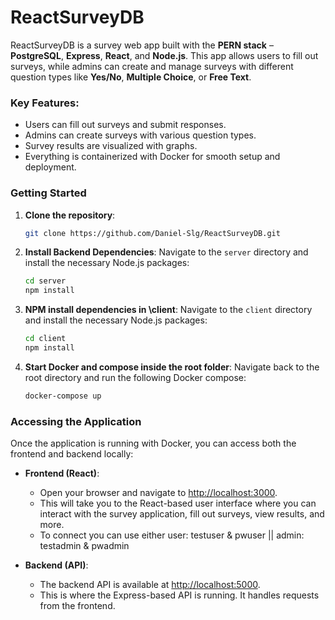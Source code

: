 # ReactSurveyDB

ReactSurveyDB is a survey web app built with the **PERN stack** – **PostgreSQL**, **Express**, **React**, and **Node.js**. This app allows users to fill out surveys, while admins can create and manage surveys with different question types like **Yes/No**, **Multiple Choice**, or **Free Text**. 

### Key Features:
- Users can fill out surveys and submit responses.
- Admins can create surveys with various question types.
- Survey results are visualized with graphs.
- Everything is containerized with Docker for smooth setup and deployment.

### Getting Started

1. **Clone the repository**:

   ```bash
   git clone https://github.com/Daniel-Slg/ReactSurveyDB.git

2. **Install Backend Dependencies**:
   Navigate to the `server` directory and install the necessary Node.js packages:
   ```bash
   cd server
   npm install
3. **NPM install dependencies in \client**:
   Navigate to the `client` directory and install the necessary Node.js packages:
   ```bash
   cd client
   npm install
5. **Start Docker and compose inside the root folder**:
   Navigate back to the root directory and run the following Docker compose:
    ```bash
   docker-compose up

### Accessing the Application

Once the application is running with Docker, you can access both the frontend and backend locally:

- **Frontend (React)**:
   - Open your browser and navigate to [http://localhost:3000](http://localhost:3000).
   - This will take you to the React-based user interface where you can interact with the survey application, fill out surveys, view results, and more.
   - To connect you can use either user: testuser & pwuser || admin: testadmin & pwadmin

- **Backend (API)**:
   - The backend API is available at [http://localhost:5000](http://localhost:5000).
   - This is where the Express-based API is running. It handles requests from the frontend.
